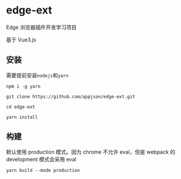# edge-ext

Edge 浏览器插件开发学习项目

基于 Vue3.js

## 安装

需要提前安装`nodejs`和`yarn`

`npm i -g yarn`

```shell
git clone https://github.com/appjson/edge-ext.git

cd edge-ext

yarn install
```

## 构建

默认使用 production 模式。因为 chrome 不允许 eval，但是 webpack 的 development 模式会采用 eval

```shell
yarn build --mode production
```
